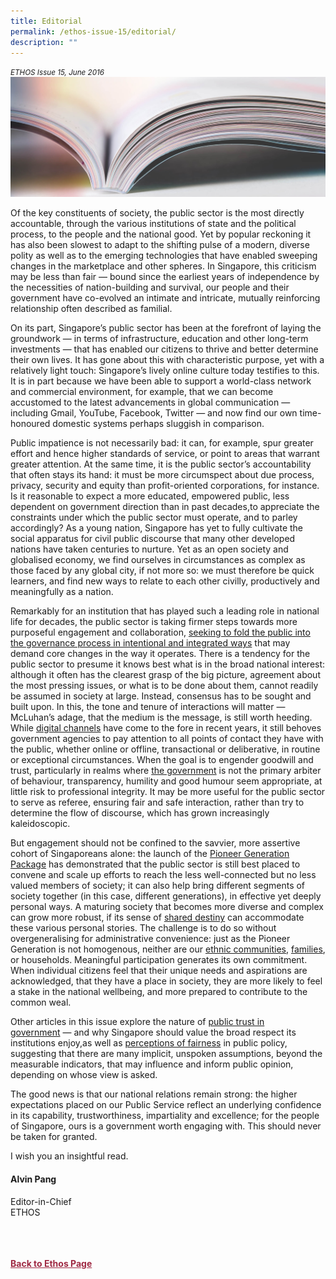```yaml
---
title: Editorial
permalink: /ethos-issue-15/editorial/
description: ""
---
```

<style>

.back a
{
	color: #9f2943;
	font-weight: bold;
}

#banner img
{
	width:100%;
}
	
.author
{
border-bottom: 1px solid black;
margin-top:40px;
padding-bottom:30px;
border-top: 1px solid black;	

}

.author p {
	font-size: 0.9em;
	line-height:24px !important;
	}	

.break
{
   border-top: 1px solid  black;
   border-bottom: 1px solid black;
	 padding:20px;
	text-align:center;
	margin-top:50px;
}
	
.break1
{
font-family: Georgia;
	font-size:20px;
	font-style: italic;
	font-weight: bold;
}

.boxheader {
	color: white !important;
	}	

.containerbox {
	background-color: #B7C9E2;
	border-radius: 10px;
	padding: 5%;
	margin-top: 5%;
	
	}	

li {
	font-size: 15px !important;
	
	}	

</style>

<em><small>ETHOS Issue 15, June 2016</small></em>
<img src="/images/Landing_Banner_Images/knowledge_editorial_banner_01.jpg">

  
<p>Of the key constituents of society, the public sector is the most directly accountable, through the various institutions of state and the political process, to the people and the national good. Yet by popular reckoning it has also been slowest to adapt to the shifting pulse of a modern, diverse polity as well as to the emerging technologies that have enabled sweeping changes in the marketplace and other spheres. In Singapore, this criticism may be less than fair — bound since the earliest years of independence by the necessities of nation-building and survival, our people and their government have co-evolved an intimate and intricate, mutually reinforcing relationship often described as familial.</p>  
  
<p>On its part, Singapore’s public sector has been at the forefront of laying the groundwork — in terms of infrastructure, education and other long-term investments — that has enabled our citizens to thrive and better determine their own lives. It has gone about this with characteristic purpose, yet with a relatively light touch: Singapore’s lively online culture today testifies to this. It is in part because we have been able to support a world-class network and commercial environment, for example, that we can become accustomed to the latest advancements in global communication — including Gmail, YouTube, Facebook, Twitter — and now find our own time-honoured domestic systems perhaps sluggish in comparison.</p>  
  
<p>Public impatience is not necessarily bad: it can, for example, spur greater effort and hence higher standards of service, or point to areas that warrant greater attention. At the same time, it is the public sector’s accountability that often stays its hand: it must be more circumspect about due process, privacy, security and equity than profit-oriented corporations, for instance. Is it reasonable to expect a more educated, empowered public, less dependent on government direction than in past decades,to appreciate the constraints under which the public sector must operate, and to parley accordingly? As a young nation, Singapore has yet to fully cultivate the social apparatus for civil public discourse that many other developed nations have taken centuries to nurture. Yet as an open society and globalised economy, we find ourselves in circumstances as complex as those faced by any global city, if not more so: we must therefore be quick learners, and find new ways to relate to each other civilly, productively and meaningfully as a nation.</p>  
  
<p>Remarkably for an institution that has played such a leading role in national life for decades, the public sector is taking firmer steps towards more purposeful engagement and collaboration, <a href="/ethos-issue-15/intentional-public-engagement-the-next-phase-of-government-citizen-relations/">seeking to fold the public into the governance process in intentional and integrated ways</a>&nbsp;that may demand core changes in the way it operates. There is a tendency for the public sector to presume it knows best what is in the broad national interest: although it often has the clearest grasp of the big picture, agreement about the most pressing issues, or what is to be done about them, cannot readily be assumed in society at large. Instead, consensus has to be sought and built upon. In this, the tone and tenure of interactions will matter — McLuhan’s adage, that the medium is the message, is still worth heeding. While <a href="/ethos-issue-15/engaging-citizens-in-the-digital-age/">digital channels</a>&nbsp;have come to the fore in recent years, it still behoves government agencies to pay attention to all points of contact they have with the public, whether online or offline, transactional or deliberative, in routine or exceptional circumstances. When the goal is to engender goodwill and trust, particularly in realms where <a href="/ethos-issue-15/when-the-government-goes-online/">the government</a>&nbsp;is not the primary arbiter of behaviour, transparency, humility and good humour seem appropriate, at little risk to professional integrity. It may be more useful for the public sector to serve as referee, ensuring fair and safe interaction, rather than try to determine the flow of discourse, which has grown increasingly kaleidoscopic.</p>  
  
<p>But engagement should not be confined to the savvier, more assertive cohort of Singaporeans alone: the launch of the <a href="/ethos-issue-15/communicating-to-our-pioneer-generation/">Pioneer Generation Package</a>&nbsp;has demonstrated that the public sector is still best placed to convene and scale up efforts to reach the less well-connected but no less valued members of society; it can also help bring different segments of society together (in this case, different generations), in effective yet deeply personal ways. A maturing society that becomes more diverse and complex can grow more robust, if its sense of <a href="/ethos-issue-15/narratives-and-the-institutional-imagination/">shared destiny</a>&nbsp;can accommodate these various personal stories. The challenge is to do so without overgeneralising for administrative convenience: just as the Pioneer Generation is not homogenous, neither are our <a href="/ethos-issue-15/race-or-erase/">ethnic communities</a>, <a href="/ethos-issue-15/making-public-policy-relevant-for-bicultural-families-in-singapore/">families</a>, or households. Meaningful participation generates its own commitment. When individual citizens feel that their unique needs and aspirations are acknowledged, that they have a place in society, they are more likely to feel a stake in the national wellbeing, and more prepared to contribute to the common weal.</p>  
  
<p>Other articles in this issue explore the nature of <a href="/ethos-issue-15/the-nature-of-public-trust-in-government-interview-with-paul-c/">public trust in government</a>&nbsp;— and why Singapore should value the broad respect its institutions enjoy,as well as <a href="/ethos-issue-15/survey-of-fairness-perceptions-in-singapore-public-policy/">perceptions of fairness</a>&nbsp;in public policy, suggesting that there are many implicit, unspoken assumptions, beyond the measurable indicators, that may influence and inform public opinion, depending on whose view is asked.</p>  
  
<p>The good news is that our national relations remain strong: the higher expectations placed on our Public Service reflect an underlying confidence in its capability, trustworthiness, impartiality and excellence; for the people of Singapore, ours is a government worth engaging with. This should never be taken for granted.</p>  
  
<p>I wish you an insightful read.</p>  
  
<h4>Alvin Pang</h4>  
  
<p>Editor-in-Chief  
<br>  
ETHOS</p>  
  
<br>  
  




<br>
<br>	
<div class="back">
<a href="/ethos/">Back to Ethos Page</a>	
</div>